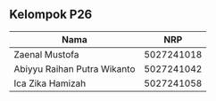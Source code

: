 ## Kelompok P26

| Nama                        | NRP        |
| --------------------------- | ---------- |
| Zaenal Mustofa              | 5027241018 |
| Abiyyu Raihan Putra Wikanto | 5027241042 |
| Ica Zika Hamizah            | 5027241058 |
